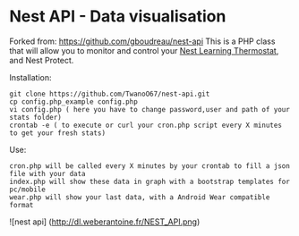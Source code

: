 Nest API - Data visualisation
============================

Forked from: https://github.com/gboudreau/nest-api
This is a PHP class that will allow you to monitor and control your [Nest Learning Thermostat](http://www.nest.com/), and Nest Protect.


Installation:

    git clone https://github.com/TwanoO67/nest-api.git
    cp config.php_example config.php
    vi config.php ( here you have to change password,user and path of your stats folder)
    crontab -e ( to execute or curl your cron.php script every X minutes to get your fresh stats)
    
Use:

    cron.php will be called every X minutes by your crontab to fill a json file with your data
    index.php will show these data in graph with a bootstrap templates for pc/mobile
    wear.php will show your last data, with a Android Wear compatible format


![nest api]
(http://dl.weberantoine.fr/NEST_API.png)
    
    